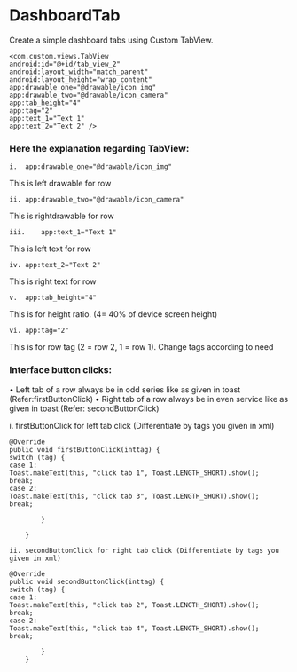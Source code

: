 # DashboardTab

Create a simple dashboard tabs using Custom TabView.

```
<com.custom.views.TabView
android:id="@+id/tab_view_2"
android:layout_width="match_parent"
android:layout_height="wrap_content"
app:drawable_one="@drawable/icon_img"
app:drawable_two="@drawable/icon_camera"
app:tab_height="4"
app:tag="2"
app:text_1="Text 1"
app:text_2="Text 2" />
```


###	Here the explanation regarding TabView:

```
i.	app:drawable_one="@drawable/icon_img"
```
This is left drawable for row

```
ii.	app:drawable_two="@drawable/icon_camera"
```
This is rightdrawable for row

```
iii.	app:text_1="Text 1"
```
This is left text for row

```
iv.	app:text_2="Text 2"
```
This is right text for row

```
v.	app:tab_height="4"
```
This is for height ratio. (4= 40% of device screen height)

```
vi.	app:tag="2"
```
This is for row tag (2 = row 2, 1 = row 1). Change tags according to need





### Interface button clicks:
•	Left tab of a row always be in odd series like as given in toast (Refer:firstButtonClick)
•	Right tab of a row always be in even service like as given in toast (Refer: secondButtonClick)


i.	firstButtonClick for left tab click (Differentiate by tags you given in xml)
```
@Override
public void firstButtonClick(inttag) {
switch (tag) {
case 1:
Toast.makeText(this, "click tab 1", Toast.LENGTH_SHORT).show();
break;
case 2:
Toast.makeText(this, "click tab 3", Toast.LENGTH_SHORT).show();
break;

        }

    }
```

```
ii.	secondButtonClick for right tab click (Differentiate by tags you given in xml)

@Override
public void secondButtonClick(inttag) {
switch (tag) {
case 1:
Toast.makeText(this, "click tab 2", Toast.LENGTH_SHORT).show();
break;
case 2:
Toast.makeText(this, "click tab 4", Toast.LENGTH_SHORT).show();
break;

        }
    }

```
